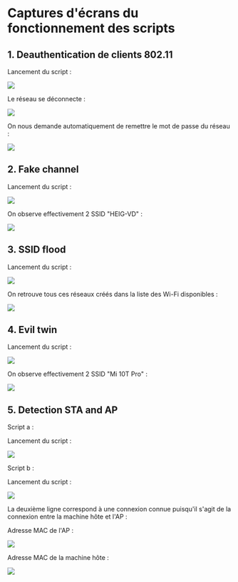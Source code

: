 # Captures d'écrans du fonctionnement des scripts

## 1. Deauthentication de clients 802.11

Lancement du script :

![](images/script1_1.png)

Le réseau se déconnecte :

![](images/script1_2.png)

On nous demande automatiquement de remettre le mot de passe du réseau :

![](images/script1_3.png)

## 2. Fake channel

Lancement du script :

![](images/script2_1.png)

On observe effectivement 2 SSID "HEIG-VD" :

![](images/script2_2.png)

## 3. SSID flood

Lancement du script :

![](images/script3_1.png)

On retrouve tous ces réseaux créés dans la liste des Wi-Fi disponibles :

![](images/script3_2.png)

## 4. Evil twin

Lancement du script :

![](images/script4_1.png)

On observe effectivement 2 SSID "Mi 10T Pro" :

![](images/script4_2.png)

## 5. Detection STA and AP

Script a :

Lancement du script :

![](images/script5a_1.png)

Script b :

Lancement du script :

![](images/script5b_1.png)

La deuxième ligne correspond à une connexion connue puisqu'il s'agit de la connexion entre la machine hôte et l'AP :

Adresse MAC de l'AP :

![](images/script5b_2.png)

Adresse MAC de la machine hôte :

![](images/script5b_3.png)